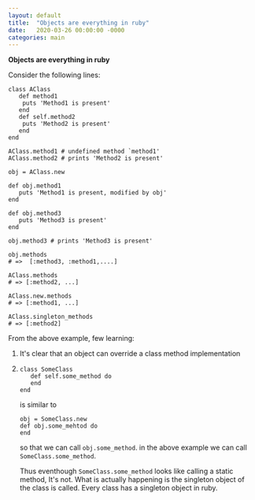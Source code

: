 ```yaml
---
layout: default
title:  "Objects are everything in ruby"
date:   2020-03-26 00:00:00 -0000
categories: main
---
```

**Objects are everything in ruby**

Consider the following lines:

   ```
   class AClass
      def method1
       puts 'Method1 is present'
      end
      def self.method2
       puts 'Method2 is present'
      end
   end

   AClass.method1 # undefined method `method1'
   AClass.method2 # prints 'Method2 is present'

   obj = AClass.new
   
   def obj.method1
      puts 'Method1 is present, modified by obj'
   end

   def obj.method3
      puts 'Method3 is present'
   end

   obj.method3 # prints 'Method3 is present'
   
   obj.methods
   # =>  [:method3, :method1,....]
   
   AClass.methods
   # => [:method2, ...]
   
   AClass.new.methods
   # => [:method1, ...]

   AClass.singleton_methods
   # => [:method2] 
   ```

From the above example, few learning:
1. It's clear that an object can override a class method implementation
2. ```
   class SomeClass
      def self.some_method do 
      end
   end
   ``` 
   is similar to 
   ```
   obj = SomeClass.new
   def obj.some_mehtod do 
   end
   ```
   so that we can call `obj.some_method`. in the above example we can call `SomeClass.some_method`.
   
   Thus eventhough  `SomeClass.some_method` looks like calling a static method, It's not. What is actually happening is the singleton object of the class is called. Every class has a singleton object in ruby.